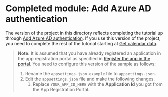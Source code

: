 # Completed module: Add Azure AD authentication

The version of the project in this directory reflects completing the tutorial up through [Add Azure AD authentication](https://docs.microsoft.com/graph/tutorials/dotnet-core?tutorial-step=3). If you use this version of the project, you need to complete the rest of the tutorial starting at [Get calendar data](https://docs.microsoft.com/graph/tutorials/dotnet-core?tutorial-step=4).

> **Note:** It is assumed that you have already registered an application in the app registration portal as specified in [Register the app in the portal](https://docs.microsoft.com/graph/tutorials/dotnet-core?tutorial-step=2). You need to configure this version of the sample as follows:
>
> 1. Rename the `appsettings.json.example` file to `appsettings.json`.
> 1. Edit the `appsettings.json` file and make the following changes.
>     1. Replace `YOUR_APP_ID_HERE` with the **Application Id** you got from the App Registration Portal.
